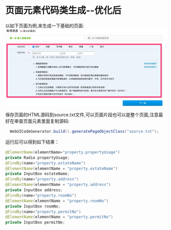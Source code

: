 # 页面元素代码类生成--优化后

以如下页面为例,来生成一下基础的页面:
![img](../pics/add_1.jpg)

保存页面的HTML源码到source.txt文件,可以页面片段也可以是整个页面,注意最好在审查页面元素里面复制源码:

```java
  WebUICodeGenerator.build().generatePageObjectClass("source.txt");
```
运行后可以得到如下结果：

```java
@ElementName(elementName="property.propertyUsage")
private Radio propertyUsage;
@FindBy(name="property.estateName")
@ElementName(elementName = "property.estateName")
private InputBox estateName;
@FindBy(name="property.address")
@ElementName(elementName = "property.address")
private InputBox address;
@FindBy(name="property.roomNo")
@ElementName(elementName = "property.roomNo")
private InputBox roomNo;
@FindBy(name="property.permitNo")
@ElementName(elementName = "property.permitNo")
private InputBox permitNo;
```
